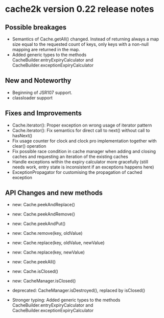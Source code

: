 # cache2k version 0.22 release notes

## Possible breakages

  * Semantics of Cache.getAll() changed. Instead of returning always a map size equal to the requested count of keys,
    only keys with a non-null mapping are returned in the map.
  * Added generic types to the methods CacheBuilder.entryExpiryCalculator and CacheBuilder.exceptionExpiryCalculator

## New and Noteworthy

  * Beginning of JSR107 support.
  * classloader support

## Fixes and Improvements

  * Cache.iterator(): Proper exception on wrong usage of iterator pattern
  * Cache.iterator(): Fix semantics for direct call to next() without call to hasNext()
  * Fix usage counter for clock and clock pro implementation together with clear() operation
  * Fix possible race condition in cache manager when adding and closing caches and requesting an iteration of the existing caches
  * Handle exceptions within the expiry calculator more gracefully (still needs work, entry state is inconsistent if an exceptions happens here)
  * ExceptionPropagator for customising the propagation of cached exception

## API Changes and new methods

  * new: Cache.peekAndReplace()
  * new: Cache.peekAndRemove()
  * new: Cache.peekAndPut()
  * new: Cache.remove(key, oldValue)
  * new: Cache.replace(key, oldValue, newValue)
  * new: Cache.replace(key, newValue)
  * new: Cache.peekAll()
  * new: Cache.isClosed()
  * new: CacheManager.isClosed()

  * deprecated: CacheManager.isDestroyed(), replaced by isClosed()

  * Stronger typing: Added generic types to the methods CacheBuilder.entryExpiryCalculator and CacheBuilder.exceptionExpiryCalculator
